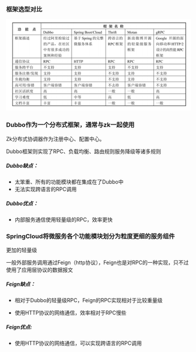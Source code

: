 ### 框架选型对比

![image-20210819022104730](images/image-20210819022104730.png)

### Dubbo作为一个分布式框架，通常与zk一起使用

Zk分布式协调器作为注册中心、配置中心。

Dubbo框架则实现了RPC、负载均衡、路由规则服务降级等诸多规则

##### Dubbo缺点：

- 太笨重、所有的功能模块都在集成在了Dubbo中
- 无法实现跨语言的RPC调用

##### Dubbo优点：

- 内部服务通信使用轻量级的RPC，效率更快





### SpringCloud将微服务各个功能模块划分为粒度更细的服务组件

更加的轻量级

一般外部服务调用通过Feign（http协议），Feign也是对RPC的一种实现，只不过使用了应用层协议的数据报文

##### Feign缺点：

- 相对于Dubbo的轻量级RPC，Feign的RPC实现相对于比较重量级

- 使用HTTP协议的网络通信，效率相对于RPC慢些

##### Feign优点:

- 使用HTTP协议的网络通信，可以实现跨语言的RPC调用

